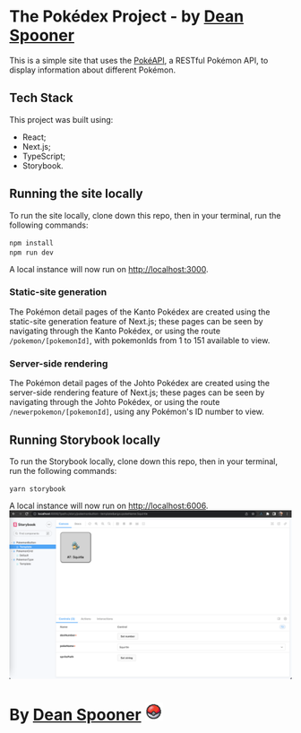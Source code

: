 # The Pokédex Project - by [Dean Spooner](https://github.com./DeanSpooner)

This is a simple site that uses the [PokéAPI](https://pokeapi.co/), a RESTful Pokémon API, to display information about different Pokémon.

## Tech Stack

This project was built using:

- React;
- Next.js;
- TypeScript;
- Storybook.

## Running the site locally

To run the site locally, clone down this repo, then in your terminal, run the following commands:

`npm install`<br>
`npm run dev`

A local instance will now run on [http://localhost:3000](http://localhost:3000).

### Static-site generation

The Pokémon detail pages of the Kanto Pokédex are created using the static-site generation feature of Next.js; these pages can be seen by navigating through the Kanto Pokédex, or using the route `/pokemon/[pokemonId]`, with pokemonIds from 1 to 151 available to view.

### Server-side rendering

The Pokémon detail pages of the Johto Pokédex are created using the server-side rendering feature of Next.js; these pages can be seen by navigating through the Johto Pokédex, or using the route `/newerpokemon/[pokemonId]`, using any Pokémon's ID number to view.

## Running Storybook locally

To run the Storybook locally, clone down this repo, then in your terminal, run the following commands:

`yarn storybook`

A local instance will now run on [http://localhost:6006](http://localhost:6006).
<img src="./public/storybook.png" alt="Storybook screenshot"/>

# By [Dean Spooner](https://github.com./DeanSpooner) <img src="./public/pokeball.gif" alt="Pokéball GIF" width="32px"/>
